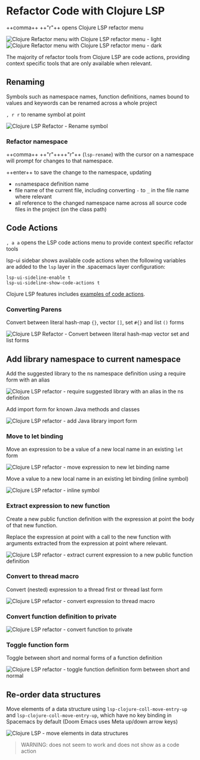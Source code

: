 # Refactor Code with Clojure LSP

++comma++ ++"r"++ opens Clojure LSP refactor menu

![Clojure Refactor menu with Clojure LSP refactor menu - light](https://raw.githubusercontent.com/practicalli/graphic-design/live/spacemacs/screenshots/spacemacs-refactor-clojure-lsp-menu-light.png#only-light)
![Clojure Refactor menu with Clojure LSP refactor menu - dark](https://raw.githubusercontent.com/practicalli/graphic-design/live/spacemacs/screenshots/spacemacs-refactor-clojure-lsp-menu-dark.png#only-dark)

The majority of refactor tools from Clojure LSP are code actions, providing context specific tools that are only available when relevant.


## Renaming

Symbols such as namespace names, function definitions, names bound to values and keywords can be renamed across a whole project

`, r r` to rename symbol at point

![Clojure LSP Refactor - Rename symbol](https://clojure-lsp.io/spacemacs/images/features/rename.gif)

### Refactor namespace

++comma++  ++"r"++++"r"++  (`lsp-rename`) with the cursor on a namespace will prompt for changes to that namespace.

++enter++ to save the change to the namespace, updating

* `ns`namespace definition name
* file name of the current file, including converting `-` to `_` in the file name where relevant
* all reference to the changed namespace name across all source code files in the project (on the class path)


## Code Actions

`, a a` opens the LSP code actions menu to provide context specific refactor tools

lsp-ui sidebar shows available code actions when the following variables are added to the `lsp` layer in the .spacemacs layer configuration:

```elisp
lsp-ui-sideline-enable t
lsp-ui-sideline-show-code-actions t
```

Clojure LSP features includes [examples of code actions](https://clojure-lsp.io/features/#code-actions).


### Converting Parens

Convert between literal hash-map `{}`, vector `[]`, set `#{}` and list `()` forms

![Clojure LSP Refactor - Convert between literal hash-map vector set and list forms](https://clojure-lsp.io/spacemacs/images/features/change-coll.gif)


## Add library namespace to current namespace

Add the suggested library to the ns namespace definition using a require form with an alias

![Clojure LSP refactor - require suggested library with an alias in the ns definition](https://clojure-lsp.io/spacemacs/images/features/add-alias-suggestion.gif)

Add import form for known Java methods and classes

![Clojure LSP refactor - add Java library import form](https://clojure-lsp.io/spacemacs/images/features/add-common-import.gif)


### Move to let binding

Move an expression to be a value of a new local name in an existing `let` form

![Clojure LSP refactor - move expression to new let binding name](https://clojure-lsp.io/spacemacs/images/features/move-to-let.gif)


Move a value to a new local name in an existing let binding (inline symbol)

![Clojure LSP refactor - inline symbol](https://clojure-lsp.io/spacemacs/images/features/inline-symbol.gif)


### Extract expression to new function

Create a new public function definition with the expression at point the body of that new function.

Replace the expression at point with a call to the new function with arguments extracted from the expression at point where relevant.

![Clojure LSP refactor - extract current expression to a new public function definition](https://clojure-lsp.io/spacemacs/images/features/extract-function.gif)


### Convert to thread macro

Convert (nested) expression to a thread first or thread last form

![Clojure LSP refactor - convert expression to thread macro](https://clojure-lsp.io/spacemacs/images/features/thread-first-all.gif)


### Convert function definition to private

![Clojure LSP refactor - convert function to private](https://clojure-lsp.io/spacemacs/images/features/create-private-function.gif)


### Toggle function form

Toggle between short and normal forms of a function definition

![Clojure LSP refactor - toggle function definition form between short and normal](https://clojure-lsp.io/spacemacs/images/features/cycle-fn-literal.gif)


## Re-order data structures

Move elements of a data structure using `lsp-clojure-coll-move-entry-up` and `lsp-clojure-coll-move-entry-up`, which have no key binding in Spacemacs by default (Doom Emacs uses Meta up/down arrow keys)

![Clojure LSP - move elements in data structures](https://clojure-lsp.io/spacemacs/images/features/move-coll-entry.gif)

> WARNING: does not seem to work and does not show as a code action
